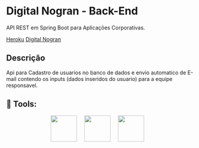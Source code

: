 # Digital Nogran - Back-End
API REST em Spring Boot para Aplicações Corporativas.

[Heroku](https://nogran-site.herokuapp.com/)
[Digital Nogran](https://digitalnogran.com.br/)

## Descrição

Api para Cadastro de usuarios no banco de dados e envio automatico de E-mail contendo os inputs (dados inseridos do usuario) para a equipe responsavel.

## :rocket: Tools:
<div align="center">
<img src="https://cdn.jsdelivr.net/gh/devicons/devicon/icons/spring/spring-original-wordmark.svg" width="70" height="70">
&nbsp;
&nbsp;
<img src="https://cdn.jsdelivr.net/gh/devicons/devicon/icons/java/java-original-wordmark.svg" width="70" height="70">
&nbsp;
&nbsp;
<img src="https://cdn.jsdelivr.net/gh/devicons/devicon/icons/mysql/mysql-original-wordmark.svg" width="70" height="70">
&nbsp;
&nbsp;
</div>
